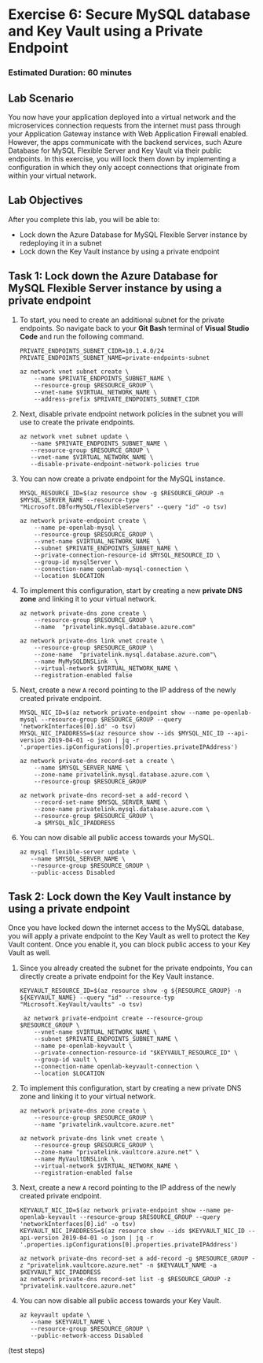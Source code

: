# Exercise 6: Secure MySQL database and Key Vault using a Private Endpoint

### Estimated Duration: 60 minutes

## Lab Scenario

You now have your application deployed into a virtual network and the microservices connection requests from the internet must pass through your Application Gateway instance with Web Application Firewall enabled. However, the apps communicate with the backend services, such Azure Database for MySQL Flexible Server and Key Vault via their public endpoints. In this exercise, you will lock them down by implementing a configuration in which they only accept connections that originate from within your virtual network.

## Lab Objectives

After you complete this lab, you will be able to:

 - Lock down the Azure Database for MySQL Flexible Server instance by redeploying it in a subnet
 - Lock down the Key Vault instance by using a private endpoint

## Task 1: Lock down the Azure Database for MySQL Flexible Server instance by using a private endpoint

1. To start, you need to create an additional subnet for the private endpoints. So navigate back to your **Git Bash** terminal of **Visual Studio Code** and run the following command.

   ```
   PRIVATE_ENDPOINTS_SUBNET_CIDR=10.1.4.0/24
   PRIVATE_ENDPOINTS_SUBNET_NAME=private-endpoints-subnet

   az network vnet subnet create \
       --name $PRIVATE_ENDPOINTS_SUBNET_NAME \
       --resource-group $RESOURCE_GROUP \
       --vnet-name $VIRTUAL_NETWORK_NAME \
       --address-prefix $PRIVATE_ENDPOINTS_SUBNET_CIDR
   ```

1. Next, disable private endpoint network policies in the subnet you will use to create the private endpoints.

   ```
   az network vnet subnet update \
      --name $PRIVATE_ENDPOINTS_SUBNET_NAME \
      --resource-group $RESOURCE_GROUP \
      --vnet-name $VIRTUAL_NETWORK_NAME \
      --disable-private-endpoint-network-policies true
   ```

1. You can now create a private endpoint for the MySQL instance.

   ```
   MYSQL_RESOURCE_ID=$(az resource show -g $RESOURCE_GROUP -n $MYSQL_SERVER_NAME --resource-type "Microsoft.DBforMySQL/flexibleServers" --query "id" -o tsv)

   az network private-endpoint create \
       --name pe-openlab-mysql \
       --resource-group $RESOURCE_GROUP \
       --vnet-name $VIRTUAL_NETWORK_NAME  \
       --subnet $PRIVATE_ENDPOINTS_SUBNET_NAME \
       --private-connection-resource-id $MYSQL_RESOURCE_ID \
       --group-id mysqlServer \
       --connection-name openlab-mysql-connection \
       --location $LOCATION
   ```

1. To implement this configuration, start by creating a new **private DNS zone** and linking it to your virtual network.

   ```
   az network private-dns zone create \
       --resource-group $RESOURCE_GROUP \
       --name  "privatelink.mysql.database.azure.com"

   az network private-dns link vnet create \
       --resource-group $RESOURCE_GROUP \
       --zone-name  "privatelink.mysql.database.azure.com"\
       --name MyMySQLDNSLink  \
       --virtual-network $VIRTUAL_NETWORK_NAME \
       --registration-enabled false
   ```

1. Next, create a new `A` record pointing to the IP address of the newly created private endpoint.

   ```
   MYSQL_NIC_ID=$(az network private-endpoint show --name pe-openlab-mysql --resource-group $RESOURCE_GROUP --query 'networkInterfaces[0].id' -o tsv)
   MYSQL_NIC_IPADDRESS=$(az resource show --ids $MYSQL_NIC_ID --api-version 2019-04-01 -o json | jq -r '.properties.ipConfigurations[0].properties.privateIPAddress')

   az network private-dns record-set a create \
       --name $MYSQL_SERVER_NAME \
       --zone-name privatelink.mysql.database.azure.com \
       --resource-group $RESOURCE_GROUP

   az network private-dns record-set a add-record \
       --record-set-name $MYSQL_SERVER_NAME \
       --zone-name privatelink.mysql.database.azure.com \
       --resource-group $RESOURCE_GROUP \
       -a $MYSQL_NIC_IPADDRESS
   ```

1. You can now disable all public access towards your MySQL.

   ```
   az mysql flexible-server update \
      --name $MYSQL_SERVER_NAME \
      --resource-group $RESOURCE_GROUP \
      --public-access Disabled
   ```

## Task 2: Lock down the Key Vault instance by using a private endpoint

Once you have locked down the internet access to the MySQL database, you will apply a private endpoint to the Key Vault as well to protect the Key Vault content. Once you enable it, you can block public access to your Key Vault as well.

1. Since you already created the subnet for the private endpoints, You can directly create a private endpoint for the Key Vault instance.

   ```
   KEYVAULT_RESOURCE_ID=$(az resource show -g ${RESOURCE_GROUP} -n ${KEYVAULT_NAME} --query "id" --resource-typ "Microsoft.KeyVault/vaults" -o tsv)

    az network private-endpoint create --resource-group $RESOURCE_GROUP \
       --vnet-name $VIRTUAL_NETWORK_NAME \
       --subnet $PRIVATE_ENDPOINTS_SUBNET_NAME \
       --name pe-openlab-keyvault \
       --private-connection-resource-id "$KEYVAULT_RESOURCE_ID" \
       --group-id vault \
       --connection-name openlab-keyvault-connection \
       --location $LOCATION
   ```

1. To implement this configuration, start by creating a new private DNS zone and linking it to your virtual network.

   ```
   az network private-dns zone create \
       --resource-group $RESOURCE_GROUP \
       --name "privatelink.vaultcore.azure.net"

   az network private-dns link vnet create \
       --resource-group $RESOURCE_GROUP \
       --zone-name "privatelink.vaultcore.azure.net" \
       --name MyVaultDNSLink \
       --virtual-network $VIRTUAL_NETWORK_NAME \
       --registration-enabled false
   ```

1. Next, create a new `A` record pointing to the IP address of the newly created private endpoint.

   ```
   KEYVAULT_NIC_ID=$(az network private-endpoint show --name pe-openlab-keyvault --resource-group $RESOURCE_GROUP --query 'networkInterfaces[0].id' -o tsv)
   KEYVAULT_NIC_IPADDRESS=$(az resource show --ids $KEYVAULT_NIC_ID --api-version 2019-04-01 -o json | jq -r '.properties.ipConfigurations[0].properties.privateIPAddress')

   az network private-dns record-set a add-record -g $RESOURCE_GROUP -z "privatelink.vaultcore.azure.net" -n $KEYVAULT_NAME -a $KEYVAULT_NIC_IPADDRESS
   az network private-dns record-set list -g $RESOURCE_GROUP -z "privatelink.vaultcore.azure.net"
   ```

1. You can now disable all public access towards your Key Vault.

   ```
   az keyvault update \
      --name $KEYVAULT_NAME \
      --resource-group $RESOURCE_GROUP \
      --public-network-access Disabled
   ```

(test steps)





